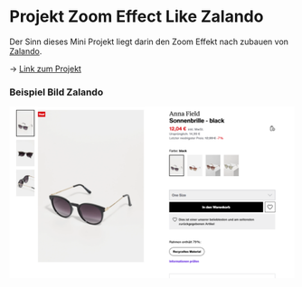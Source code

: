 # Projekt Zoom Effect Like Zalando

Der Sinn dieses Mini Projekt liegt darin den Zoom Effekt nach zubauen von [Zalando](https://www.zalando.de/anna-field-sonnenbrille-black-an651k016-q11.html).

-> [Link zum Projekt](/Projekt/)

### Beispiel Bild Zalando

![ShowCaseImage](Images/ShowCaseImage.png)